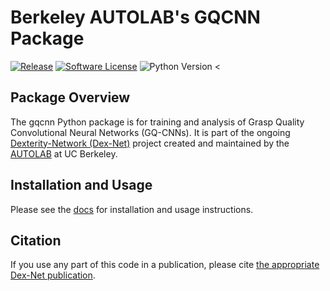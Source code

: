 # Berkeley AUTOLAB's GQCNN Package
<p>
    <a href="https://github.com/BerkeleyAutomation/gqcnn/releases/latest"><img alt="Release" src="https://img.shields.io/github/release/BerkeleyAutomation/gqcnn.svg?style=flat"></a>
    <a href="https://github.com/BerkeleyAutomation/gqcnn/blob/master/LICENSE"><img alt="Software License" src="https://img.shields.io/badge/license-REGENTS-brightgreen.svg"></a>
    <a><img alt="Python Version" src="https://img.shields.io/badge/python-2.7-yellow.svg"></a>
<
</p>

## Package Overview
The gqcnn Python package is for training and analysis of Grasp Quality Convolutional Neural Networks (GQ-CNNs). It is part of the ongoing [Dexterity-Network (Dex-Net)](https://berkeleyautomation.github.io/dex-net/) project created and maintained by the [AUTOLAB](https://autolab.berkeley.edu) at UC Berkeley.

## Installation and Usage
Please see the [docs](https://berkeleyautomation.github.io/gqcnn/) for installation and usage instructions.

## Citation
If you use any part of this code in a publication, please cite [the appropriate Dex-Net publication](https://berkeleyautomation.github.io/gqcnn/index.html#academic-use).


